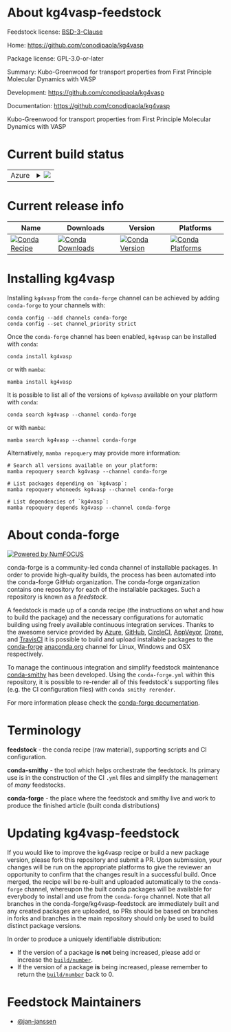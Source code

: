 About kg4vasp-feedstock
=======================

Feedstock license: [BSD-3-Clause](https://github.com/conda-forge/kg4vasp-feedstock/blob/main/LICENSE.txt)

Home: https://github.com/conodipaola/kg4vasp

Package license: GPL-3.0-or-later

Summary: Kubo-Greenwood for transport properties from First Principle Molecular Dynamics with VASP

Development: https://github.com/conodipaola/kg4vasp

Documentation: https://github.com/conodipaola/kg4vasp

Kubo-Greenwood for transport properties from First Principle Molecular
Dynamics with VASP


Current build status
====================


<table>
    
  <tr>
    <td>Azure</td>
    <td>
      <details>
        <summary>
          <a href="https://dev.azure.com/conda-forge/feedstock-builds/_build/latest?definitionId=21739&branchName=main">
            <img src="https://dev.azure.com/conda-forge/feedstock-builds/_apis/build/status/kg4vasp-feedstock?branchName=main">
          </a>
        </summary>
        <table>
          <thead><tr><th>Variant</th><th>Status</th></tr></thead>
          <tbody><tr>
              <td>linux_64</td>
              <td>
                <a href="https://dev.azure.com/conda-forge/feedstock-builds/_build/latest?definitionId=21739&branchName=main">
                  <img src="https://dev.azure.com/conda-forge/feedstock-builds/_apis/build/status/kg4vasp-feedstock?branchName=main&jobName=linux&configuration=linux%20linux_64_" alt="variant">
                </a>
              </td>
            </tr><tr>
              <td>osx_64</td>
              <td>
                <a href="https://dev.azure.com/conda-forge/feedstock-builds/_build/latest?definitionId=21739&branchName=main">
                  <img src="https://dev.azure.com/conda-forge/feedstock-builds/_apis/build/status/kg4vasp-feedstock?branchName=main&jobName=osx&configuration=osx%20osx_64_" alt="variant">
                </a>
              </td>
            </tr>
          </tbody>
        </table>
      </details>
    </td>
  </tr>
</table>

Current release info
====================

| Name | Downloads | Version | Platforms |
| --- | --- | --- | --- |
| [![Conda Recipe](https://img.shields.io/badge/recipe-kg4vasp-green.svg)](https://anaconda.org/conda-forge/kg4vasp) | [![Conda Downloads](https://img.shields.io/conda/dn/conda-forge/kg4vasp.svg)](https://anaconda.org/conda-forge/kg4vasp) | [![Conda Version](https://img.shields.io/conda/vn/conda-forge/kg4vasp.svg)](https://anaconda.org/conda-forge/kg4vasp) | [![Conda Platforms](https://img.shields.io/conda/pn/conda-forge/kg4vasp.svg)](https://anaconda.org/conda-forge/kg4vasp) |

Installing kg4vasp
==================

Installing `kg4vasp` from the `conda-forge` channel can be achieved by adding `conda-forge` to your channels with:

```
conda config --add channels conda-forge
conda config --set channel_priority strict
```

Once the `conda-forge` channel has been enabled, `kg4vasp` can be installed with `conda`:

```
conda install kg4vasp
```

or with `mamba`:

```
mamba install kg4vasp
```

It is possible to list all of the versions of `kg4vasp` available on your platform with `conda`:

```
conda search kg4vasp --channel conda-forge
```

or with `mamba`:

```
mamba search kg4vasp --channel conda-forge
```

Alternatively, `mamba repoquery` may provide more information:

```
# Search all versions available on your platform:
mamba repoquery search kg4vasp --channel conda-forge

# List packages depending on `kg4vasp`:
mamba repoquery whoneeds kg4vasp --channel conda-forge

# List dependencies of `kg4vasp`:
mamba repoquery depends kg4vasp --channel conda-forge
```


About conda-forge
=================

[![Powered by
NumFOCUS](https://img.shields.io/badge/powered%20by-NumFOCUS-orange.svg?style=flat&colorA=E1523D&colorB=007D8A)](https://numfocus.org)

conda-forge is a community-led conda channel of installable packages.
In order to provide high-quality builds, the process has been automated into the
conda-forge GitHub organization. The conda-forge organization contains one repository
for each of the installable packages. Such a repository is known as a *feedstock*.

A feedstock is made up of a conda recipe (the instructions on what and how to build
the package) and the necessary configurations for automatic building using freely
available continuous integration services. Thanks to the awesome service provided by
[Azure](https://azure.microsoft.com/en-us/services/devops/), [GitHub](https://github.com/),
[CircleCI](https://circleci.com/), [AppVeyor](https://www.appveyor.com/),
[Drone](https://cloud.drone.io/welcome), and [TravisCI](https://travis-ci.com/)
it is possible to build and upload installable packages to the
[conda-forge](https://anaconda.org/conda-forge) [anaconda.org](https://anaconda.org/)
channel for Linux, Windows and OSX respectively.

To manage the continuous integration and simplify feedstock maintenance
[conda-smithy](https://github.com/conda-forge/conda-smithy) has been developed.
Using the ``conda-forge.yml`` within this repository, it is possible to re-render all of
this feedstock's supporting files (e.g. the CI configuration files) with ``conda smithy rerender``.

For more information please check the [conda-forge documentation](https://conda-forge.org/docs/).

Terminology
===========

**feedstock** - the conda recipe (raw material), supporting scripts and CI configuration.

**conda-smithy** - the tool which helps orchestrate the feedstock.
                   Its primary use is in the construction of the CI ``.yml`` files
                   and simplify the management of *many* feedstocks.

**conda-forge** - the place where the feedstock and smithy live and work to
                  produce the finished article (built conda distributions)


Updating kg4vasp-feedstock
==========================

If you would like to improve the kg4vasp recipe or build a new
package version, please fork this repository and submit a PR. Upon submission,
your changes will be run on the appropriate platforms to give the reviewer an
opportunity to confirm that the changes result in a successful build. Once
merged, the recipe will be re-built and uploaded automatically to the
`conda-forge` channel, whereupon the built conda packages will be available for
everybody to install and use from the `conda-forge` channel.
Note that all branches in the conda-forge/kg4vasp-feedstock are
immediately built and any created packages are uploaded, so PRs should be based
on branches in forks and branches in the main repository should only be used to
build distinct package versions.

In order to produce a uniquely identifiable distribution:
 * If the version of a package **is not** being increased, please add or increase
   the [``build/number``](https://docs.conda.io/projects/conda-build/en/latest/resources/define-metadata.html#build-number-and-string).
 * If the version of a package **is** being increased, please remember to return
   the [``build/number``](https://docs.conda.io/projects/conda-build/en/latest/resources/define-metadata.html#build-number-and-string)
   back to 0.

Feedstock Maintainers
=====================

* [@jan-janssen](https://github.com/jan-janssen/)

